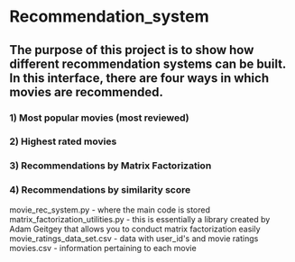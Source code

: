 # Recommendation_system

## The purpose of this project is to show how different recommendation systems can be built. In this interface, there are four ways in which movies are recommended.
### 1) Most popular movies (most reviewed)
### 2) Highest rated movies
### 3) Recommendations by Matrix Factorization
### 4) Recommendations by similarity score

movie_rec_system.py - where the main code is stored
matrix_factorization_utilities.py - this is essentially a library created by Adam Geitgey that allows you to conduct matrix factorization easily
movie_ratings_data_set.csv - data with user_id's and movie ratings 
movies.csv - information pertaining to each movie
